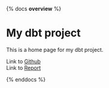 {% docs __overview__ %}

# My dbt project

This is a home page for my dbt project.

Link to [Github](<https://github.com/chienazazaz/sado_analytics_services>)
<br>
Link to [Report](<https://headscloud.dev>)

{% enddocs %}